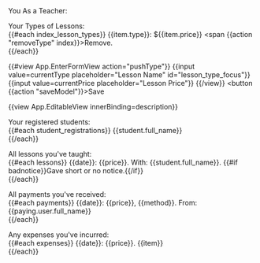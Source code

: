 <div>
You As a Teacher:<br/>

Your Types of Lessons:<br/>
{{#each index_lesson_types}}
	{{item.type}}: ${{item.price}}
	<span {{action "removeType" index}}>Remove.</span><br/>
{{/each}}

{{#view App.EnterFormView action="pushType"}}
	{{input value=currentType placeholder="Lesson Name" id="lesson_type_focus"}} {{input value=currentPrice placeholder="Lesson Price"}}
{{/view}}
<button {{action "saveModel"}}>Save</button>

{{view App.EditableView innerBinding=description}}<br/>

Your registered students:<br/>
{{#each student_registrations}}
	{{student.full_name}}<br/>
{{/each}}

All lessons you've taught:<br/>
{{#each lessons}}
	{{date}}: {{price}}. With: {{student.full_name}}.
	{{#if badnotice}}Gave short or no notice.{{/if}}<br/>
{{/each}}

All payments you've received:<br/>
{{#each payments}}
	{{date}}: {{price}}, {{method}}. From: {{paying.user.full_name}}<br/>
{{/each}}

Any expenses you've incurred:<br/>
{{#each expenses}}
	{{date}}: {{price}}. {{item}}<br/>
{{/each}}
</div>